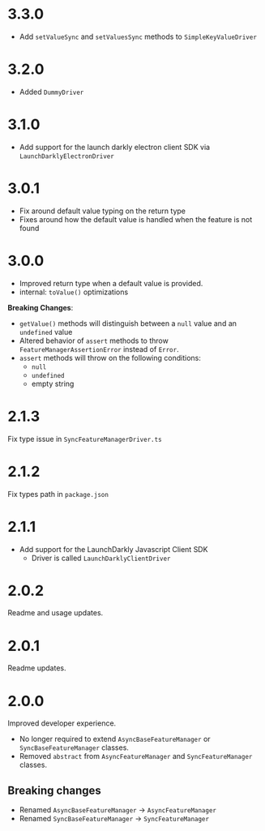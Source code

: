 # 3.3.0

- Add `setValueSync` and `setValuesSync` methods to `SimpleKeyValueDriver`

# 3.2.0

- Added `DummyDriver`

# 3.1.0

- Add support for the launch darkly electron client SDK via `LaunchDarklyElectronDriver`

# 3.0.1

- Fix around default value typing on the return type
- Fixes around how the default value is handled when the feature is not found

# 3.0.0

- Improved return type when a default value is provided.
- internal: `toValue()` optimizations

**Breaking Changes**:

- `getValue()` methods will distinguish between a `null` value and an `undefined` value
- Altered behavior of `assert` methods to throw `FeatureManagerAssertionError` instead of `Error`.
- `assert` methods will throw on the following conditions:
  - `null`
  - `undefined`
  - empty string

# 2.1.3

Fix type issue in `SyncFeatureManagerDriver.ts`

# 2.1.2

Fix types path in `package.json`

# 2.1.1

- Add support for the LaunchDarkly Javascript Client SDK
  * Driver is called `LaunchDarklyClientDriver`

# 2.0.2

Readme and usage updates.

# 2.0.1

Readme updates.

# 2.0.0

Improved developer experience.

- No longer required to extend `AsyncBaseFeatureManager` or `SyncBaseFeatureManager` classes.
- Removed `abstract` from `AsyncFeatureManager` and `SyncFeatureManager` classes.

## Breaking changes

- Renamed `AsyncBaseFeatureManager` -> `AsyncFeatureManager`
- Renamed `SyncBaseFeatureManager` -> `SyncFeatureManager`
